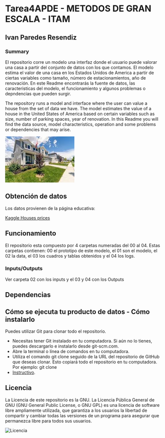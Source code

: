 # Tarea4APDE - METODOS DE GRAN ESCALA - ITAM
## Ivan Paredes Resendiz
### Summary 
El repositorio corre un modelo una interfaz donde el usuario puede valorar una casa a partir del conjunto de datos con los que contamos. El modelo estima el valor de una casa en los Estados Unidos de America a partir de ciertas variables como tamaño, número de estacionamientos, año de renovación. En este Readme encontrarás la fuente de datos, las caracteristicas del modelo, el funcionamiento y algunos problemas o depndencias que pueden surgir.

The repository runs a model and interface where the user can value a house from the set of data we have. The model estimates the value of a house in the United States of America based on certain variables such as size, number of parking spaces, year of renovation. In this Readme you will find the data source, model characteristics, operation and some problems or dependencies that may arise.

![Modelo](/images/Casa1.jpg)

## Obtención de datos
Los datos provienen de la página educativa: 

[Kaggle Houses prices ](https://www.kaggle.com/code/gusthema/house-prices-prediction-using-tfdf)

## Funcionamiento
El repositorio esta compuesto por 4 carpetas numeradas del 00 al 04. Estas carpetas contienen: 00 el prototipo de este modelo, el 01 son el modelo, el 02 la data, el 03 los cuadros y tablas obtenidos y el 04 los logs.

### Inputs/Outputs
Ver carpeta 02 con los inputs y el 03 y 04 con los Outputs
## Dependencias

## Cómo se ejecuta tu producto de datos - Cómo instalarlo
Puedes utilizar Git para clonar todo el repositorio. 
* Necesitas tener Git instalado en tu computadora. Si aún no lo tienes, puedes descargarlo e instalarlo desde git-scm.com.
* Abre la terminal o línea de comandos en tu computadora.
* Utiliza el comando git clone seguido de la URL del repositorio de GitHub que deseas clonar. Esto copiará todo el repositorio en tu computadora. Por ejemplo: git clone
* [Instructivo](https://github.com/usuario/repositorio.git).

## Licencia
La Licencia de este repositorio es la GNU. La Licencia Pública General de GNU (GNU General Public License, o GNU GPL) es una licencia de software libre ampliamente utilizada, que garantiza a los usuarios la libertad de compartir y cambiar todas las versiones de un programa para asegurar que permanezca libre para todos sus usuarios. 

![Licencia](/images/Licencia.jpg)
